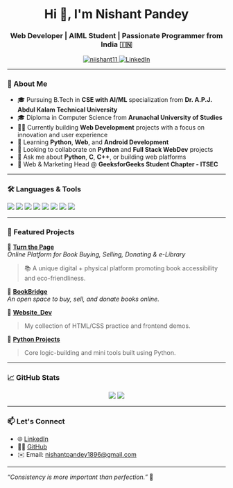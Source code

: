 <h1 align="center">Hi 👋, I'm Nishant Pandey</h1>
<h3 align="center">Web Developer | AIML Student | Passionate Programmer from India 🇮🇳</h3>

<p align="center">
  <a href="https://github.com/Niishant11">
    <img src="https://komarev.com/ghpvc/?username=niishant11&label=Profile%20views&color=0e75b6&style=flat" alt="niishant11" />
  </a>
  <a href="https://www.linkedin.com/in/nishant-pandey-10415326a/">
    <img alt="LinkedIn" src="https://img.shields.io/badge/LinkedIn-blue?style=flat-square&logo=linkedin&logoColor=white">
  </a>
</p>

---

### 🚀 About Me

- 🎓 Pursuing B.Tech in **CSE with AI/ML** specialization from **Dr. A.P.J. Abdul Kalam Technical University**  
- 🎓 Diploma in Computer Science from **Arunachal University of Studies**
- 👨‍💻 Currently building **Web Development** projects with a focus on innovation and user experience
- 🌱 Learning **Python**, **Web**, and **Android Development**
- 🤝 Looking to collaborate on **Python** and **Full Stack WebDev** projects
- 🧠 Ask me about **Python**, **C**, **C++**, or building web platforms
- 📌 Web & Marketing Head @ **GeeksforGeeks Student Chapter - ITSEC**

---

### 🛠️ Languages & Tools

<p>
  <img src="https://img.shields.io/badge/C-00599C?style=for-the-badge&logo=c&logoColor=white" />
  <img src="https://img.shields.io/badge/C++-00599C?style=for-the-badge&logo=c%2B%2B&logoColor=white" />
  <img src="https://img.shields.io/badge/Python-FFD43B?style=for-the-badge&logo=python&logoColor=blue" />
  <img src="https://img.shields.io/badge/HTML5-E34F26?style=for-the-badge&logo=html5&logoColor=white" />
  <img src="https://img.shields.io/badge/CSS3-1572B6?style=for-the-badge&logo=css3&logoColor=white" />
  <img src="https://img.shields.io/badge/JavaScript-F7DF1E?style=for-the-badge&logo=javascript&logoColor=black" />
  <img src="https://img.shields.io/badge/MySQL-00000F?style=for-the-badge&logo=mysql&logoColor=white" />
  <img src="https://img.shields.io/badge/AWS-232F3E?style=for-the-badge&logo=amazon-aws&logoColor=white" />
</p>

---

### 📌 Featured Projects

🔹 **[Turn the Page](https://github.com/Niishant11/Turn-The-Page)**  
*Online Platform for Book Buying, Selling, Donating & e-Library*  
> 📚 A unique digital + physical platform promoting book accessibility and eco-friendliness.

🔹 **[BookBridge](https://github.com/Niishant11/BookBridge)**  
*An open space to buy, sell, and donate books online.*

🔹 **[Website_Dev](https://github.com/Niishant11/WebSite_Dev)**  
> My collection of HTML/CSS practice and frontend demos.

🔹 **[Python Projects](https://github.com/Niishant11/Python-Project)**  
> Core logic-building and mini tools built using Python.

---

### 📈 GitHub Stats

<p align="center">
  <img src="https://github-readme-stats.vercel.app/api?username=niishant11&show_icons=true&theme=radical" />
  <img src="https://github-readme-stats.vercel.app/api/top-langs/?username=niishant11&layout=compact&theme=radical" />
</p>

---

### 📫 Let's Connect

- 🌐 [LinkedIn](https://www.linkedin.com/in/nishant-pandey-10415326a/)
- 🧑‍💻 [GitHub](https://github.com/Niishant11)
- ✉️ Email: nishantpandey1896@gmail.com

---

_“Consistency is more important than perfection.”_ 🚀  
